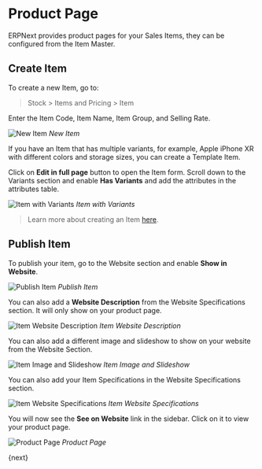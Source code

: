 <!-- add-breadcrumbs -->
# Product Page

ERPNext provides product pages for your Sales Items, they can be configured from
the Item Master.

## Create Item

To create a new Item, go to:

> Stock > Items and Pricing > Item

Enter the Item Code, Item Name, Item Group, and Selling Rate.

![New Item](/docs/assets/img/website/new-item.png)
*New Item*

If you have an Item that has multiple variants, for example, Apple iPhone XR
 with different colors and storage sizes, you can create a Template
Item.

Click on **Edit in full page** button to open the Item form. Scroll down to the
Variants section and enable **Has Variants** and add the attributes in the
attributes table.

![Item with Variants](/docs/assets/img/website/item-with-variants.png)
*Item with Variants*

> Learn more about creating an Item [here](/docs/user/manual/en/stock/item).

## Publish Item

To publish your item, go to the Website section and enable **Show in Website**.

![Publish Item](/docs/assets/img/website/publish-item.png)
*Publish Item*

You can also add a **Website Description** from the Website Specifications
section. It will only show on your product page.

![Item Website Description](/docs/assets/img/website/item-website-description.png)
*Item Website Description*

You can also add a different image and slideshow to show on your website from
the Website Section.

![Item Image and Slideshow](/docs/assets/img/website/item-image-slideshow.png)
*Item Image and Slideshow*

You can also add your Item Specifications in the Website Specifications section.

![Item Website Specifications](/docs/assets/img/website/item-website-specifications.png)
*Item Website Specifications*

You will now see the **See on Website** link in the sidebar. Click on it to view
your product page.

![Product Page](/docs/assets/img/website/product-page.png)
*Product Page*

{next}